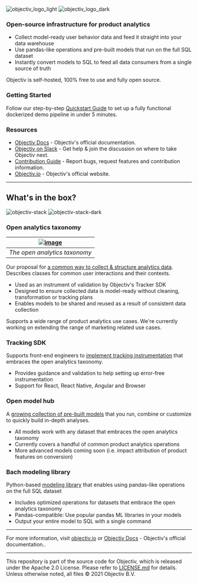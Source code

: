 ![objectiv_logo_light](https://user-images.githubusercontent.com/82152911/159266790-19e0e3d4-0d10-4c58-9da7-16edde9ec05a.svg#gh-light-mode-only "Objectiv Logo")
![objectiv_logo_dark](https://user-images.githubusercontent.com/82152911/159266895-39f52604-83c1-438d-96bd-9a6d66e74b08.svg#gh-dark-mode-only "Objectiv Logo")

### Open-source infrastructure for product analytics

* Collect model-ready user behavior data and feed it straight into your data warehouse
* Use pandas-like operations and pre-built models that run on the full SQL dataset
* Instantly convert models to SQL to feed all data consumers from a single source of truth

Objectiv is self-hosted, 100% free to use and fully open source.

### Getting Started

Follow our step-by-step [Quickstart Guide](https://objectiv.io/docs/home/quickstart-guide) to set up a fully functional dockerized demo pipeline in under 5 minutes.

### Resources

* [Objectiv Docs](https://www.objectiv.io/docs) - Objectiv's official documentation.
* [Objectiv on Slack](https://objectiv.io/join-slack) - Get help & join the discussion on where to take Objectiv next.
* [Contribution Guide](https://www.objectiv.io/docs/home/the-project/contribute) - Report bugs, request features and contribution information.
* [Objectiv.io](https://www.objectiv.io) - Objectiv's official website.

---

## What's in the box?
![objectiv-stack](https://user-images.githubusercontent.com/82152911/159297021-2b5e8d50-2d25-47b8-9326-cea8e5e0e2f4.svg#gh-light-mode-only "Objectiv Stack")
![objectiv-stack-dark](https://user-images.githubusercontent.com/82152911/159297039-33b32dd2-23dc-41ba-b17a-aa1237953c7a.svg#gh-dark-mode-only "Objectiv Stack")

### Open analytics taxonomy

| [![image](https://user-images.githubusercontent.com/82152911/159288731-a6351cd2-13ff-4cdc-890a-37efff0be076.png)](https://www.objectiv.io/docs/taxonomy)| 
|:--:|
| *The open analytics taxonomy* |

Our proposal for [a common way to collect & structure analytics data](https://www.objectiv.io/docs/taxonomy). Describes classes for common user interactions and their contexts. 

* Used as an instrument of validation by Objectiv's Tracker SDK
* Designed to ensure collected data is model-ready without cleaning, transformation or tracking plans
* Enables models to be shared and reused as a result of consistent data collection

Supports a wide range of product analytics use cases. We're currently working on extending the range of marketing related use cases.

### Tracking SDK

Supports front-end engineers to [implement tracking instrumentation](https://www.objectiv.io/docs/tracking) that embraces the open analytics taxonomy.

* Provides guidance and validation to help setting up error-free instrumentation
* Support for React, React Native, Angular and Browser
 
### Open model hub

A [growing collection of pre-built models](https://www.objectiv.io/docs/modeling/models) that you run, combine or customize to quickly build in-depth analyses.

* All models work with any dataset that embraces the open analytics taxonomy
* Currently covers a handful of common product analytics operations
* More advanced models coming soon (i.e. impact attribution of product features on conversion)

### Bach modeling library

Python-based [modeling library](https://www.objectiv.io/docs/modeling/bach) that enables using pandas-like operations on the full SQL dataset

* Includes optimized operations for datasets that embrace the open analytics taxonomy
* Pandas-compatible: Use popular pandas ML libraries in your models
* Output your entire model to SQL with a single command

---

For more information, visit [objectiv.io](https://www.objectiv.io) or [Objectiv Docs](https://www.objectiv.io/docs) - Objectiv's official documentation..

---

This repository is part of the source code for Objectiv, which is released under the Apache 2.0 License. Please refer to [LICENSE.md](LICENSE.md) for details. Unless otherwise noted, all files © 2021 Objectiv B.V.



